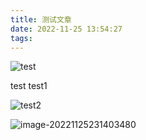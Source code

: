 ```yaml
---
title: 测试文章
date: 2022-11-25 13:54:27
tags:
---
```


![test](/img/test.png)

test
test1

![test2](/测试文章/test-16693885828361.png)

![image-20221125231403480](/测试文章/image-20221125231403480.png)
